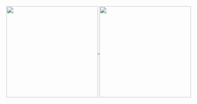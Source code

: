 <a href="https://github.com/mayconabe/mayconabe">
  <img align="center" height="240" src="https://github-readme-stats.vercel.app/api?username=mayconabe&count_private=true?username=mayconabe?username=mayconabe&show_icons=true?username=mayconabe&show_icons=true&theme=tokyonight" />
</a>
<a href="https://github.com/mayconabe/mayconabe">
  <img align="center" height="240" src="https://github-readme-stats.vercel.app/api/top-langs/?username=anuraghazra&layout=compact&theme=tokyonight" />
</a>
